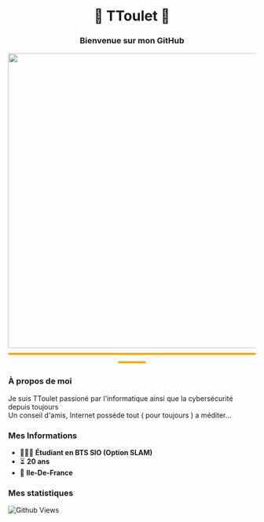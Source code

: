 <h1 align="center">🦊 TToulet 🦊</h1>
<h3 align="center">Bienvenue sur mon GitHub</h3>
<div align="center">
  <img src="https://i.imgur.com/9d9Lers.png" width="600">
</div>

<div align="center" style="color: orange;">
  ▬▬▬▬▬▬▬▬▬▬▬▬▬▬▬▬▬▬▬▬▬▬▬▬▬▬▬▬▬▬▬▬▬▬▬▬▬▬▬▬
</div>

### À propos de moi
Je suis TToulet passioné par l'informatique ainsi que la cybersécurité depuis toujours <br>
Un conseil d'amis, Internet posséde tout ( pour toujours ) a méditer...

### Mes Informations
- 👨🏻‍🎓 **Étudiant en BTS SIO (Option SLAM)**
- ⏳ **20 ans**
- 📡 **Ile-De-France**

### Mes statistiques
![Github Views](https://views.igorkowalczyk.dev/api/badge/TToulet?color=orange&)
